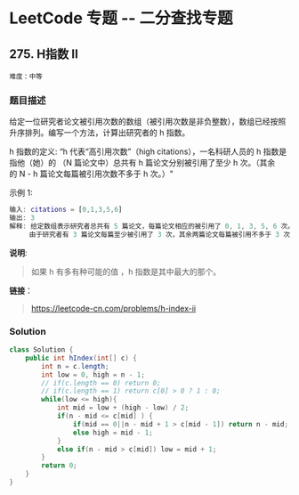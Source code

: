 # LeetCode 专题 -- 二分查找专题

## 275. H指数 II

`难度：中等`

### 题目描述

给定一位研究者论文被引用次数的数组（被引用次数是非负整数），数组已经按照升序排列。编写一个方法，计算出研究者的 h 指数。

h 指数的定义: “h 代表“高引用次数”（high citations），一名科研人员的 h 指数是指他（她）的 （N 篇论文中）总共有 h 篇论文分别被引用了至少 h 次。（其余的 N - h 篇论文每篇被引用次数不多于 h 次。）"

示例 1:

```matlab
输入: citations = [0,1,3,5,6]
输出: 3
解释: 给定数组表示研究者总共有 5 篇论文，每篇论文相应的被引用了 0, 1, 3, 5, 6 次。
     由于研究者有 3 篇论文每篇至少被引用了 3 次，其余两篇论文每篇被引用不多于 3 次，所以她的 h 指数是 3。
```

**说明**:

> 如果 h 有多有种可能的值 ，h 指数是其中最大的那个。

**链接**：

> <https://leetcode-cn.com/problems/h-index-ii>

### Solution


```java
class Solution {
    public int hIndex(int[] c) {
        int n = c.length;
        int low = 0, high = n - 1;
        // if(c.length == 0) return 0;
        // if(c.length == 1) return c[0] > 0 ? 1 : 0;
        while(low <= high){
            int mid = low + (high - low) / 2;
            if(n - mid <= c[mid] ) {
                if(mid == 0||n - mid + 1 > c[mid - 1]) return n - mid;
                else high = mid - 1;
            }
            else if(n - mid > c[mid]) low = mid + 1;
        }
        return 0;
    }
}
```
